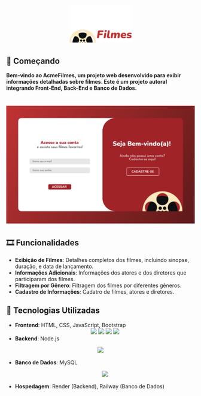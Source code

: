 <h1 align= "center">
  <img src = "./img/acmeFilmes.png" height = "100">
</h1>

## 🍿 Começando

**Bem-vindo ao AcmeFilmes, um projeto web desenvolvido para exibir informações detalhadas sobre filmes. Este é um projeto autoral integrando Front-End, Back-End e Banco de Dados.**

<h1 align= "center">
  <img src = "./img/login.png">
</h1>

## 🎞 Funcionalidades

- **Exibição de Filmes**: Detalhes completos dos filmes, incluindo sinopse, duração, e data de lançamento.
- **Informações Adicionais**: Informações dos atores e dos diretores que participaram dos filmes.
- **Filtragem por Gênero**: Filtragem dos filmes por diferentes gêneros.
- **Cadastro de Informações**: Cadatro de filmes, atores e diretores.

## 🎫 Tecnologias Utilizadas

- **Frontend**: HTML, CSS, JavaScript, Bootstrap
  <div align = "center"> 
    <img height="50" src="https://user-images.githubusercontent.com/25181517/192158954-f88b5814-d510-4564-b285-dff7d6400dad.png">  <img height="50" src="https://user-images.githubusercontent.com/25181517/183898674-75a4a1b1-f960-4ea9-abcb-637170a00a75.png"> 
    <img height="50" src="https://user-images.githubusercontent.com/25181517/117447155-6a868a00-af3d-11eb-9cfe-245df15c9f3f.png">   <img height="50" src="https://user-images.githubusercontent.com/25181517/183898054-b3d693d4-dafb-4808-a509-bab54cf5de34.png">            </div>
- **Backend**: Node.js
  
 <div align = "center">
  <img height="50" src="https://user-images.githubusercontent.com/25181517/183568594-85e280a7-0d7e-4d1a-9028-c8c2209e073c.png">
</div>

- **Banco de Dados**: MySQL
  
  <div align = "center"> 
    <img height="50" src="https://user-images.githubusercontent.com/25181517/183896128-ec99105a-ec1a-4d85-b08b-1aa1620b2046.png">
  </div>
  
- **Hospedagem**: Render (Backend), Railway (Banco de Dados)
